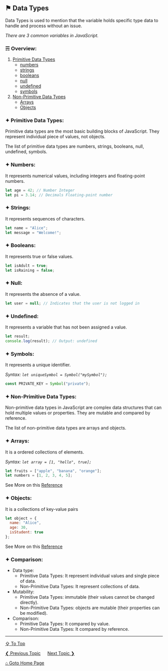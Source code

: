 ## &#9873; Data Types
Data Types is used to mention that the variable holds specific type data to handle and process without an issue.

*There are 3 common variables in JavaScript.*

### &#9780; Overview:
1. [Primitive Data Types](#primitive-data-types) 
    - [numbers](#-numbers)
    - [strings](#-strings)
    - [booleans](#-booleans)
    - [null](#-null)
    - [undefined](#-undefined) 
    - [symbols](#-symbols)
2. [Non-Primitive Data Types](#-non-primitive-data-types)
    - [Arrays](#-arrays)
    - [Objects](#-objects)

### &#10022; Primitive Data Types:
Primitive data types are the most basic building blocks of JavaScript. They represent individual piece of values, not objects.

The list of primitive data types are numbers, strings, booleans, null, undefined, symbols.

### &#10022; Numbers:
It represents numerical values, including integers and floating-point numbers.

```javascript
let age = 42; // Number Integer
let pi = 3.14; // Decimals Floating-point number
```

### &#10022; Strings:
It represents sequences of characters.

```javascript
let name = "Alice";
let message = "Welcome!";
````

### &#10022; Booleans:
It represents true or false values.

```javascript
let isAdult = true;
let isRaining = false;
````

### &#10022; Null:
It represents the absence of a value.

```javascript
let user = null; // Indicates that the user is not logged in
````

### &#10022; Undefined:
It represents a variable that has not been assigned a value.

```javascript
let result;
console.log(result); // Output: undefined
````

### &#10022; Symbols:
It represents a unique identifier.

*Syntax: `let uniqueSymbol = Symbol("mySymbol");`*

```javascript
const PRIVATE_KEY = Symbol("private");
````

### &#10022; Non-Primitive Data Types:
Non-primitive data types in JavaScript are complex data structures that can hold multiple values or properties. They are mutable and compared by reference.

The list of non-primitive data types are arrays and objects.

### &#10022; Arrays:
It is a ordered collections of elements.

*Syntax: `let array = [1, "hello", true];`*

```javascript
let fruits = ["apple", "banana", "orange"];
let numbers = [1, 2, 3, 4, 5];
````

See More on this [Reference](./arrays.md)

### &#10022; Objects:
It is a collections of key-value pairs

```javascript 
let object = {
  name: "Alice",
  age: 30,
  isStudent: true
};
```

See More on this [Reference](./objects.md)

### &#10022; Comparison:
- Data type:
  - Primitive Data Types: It represent individual values and single piece of data. 
  - Non-Primitive Data Types: It represent collections of data.
- Mutability:
  - Primitive Data Types: immutable (their values cannot be changed directly).
  - Non-Primitive Data Types: objects are mutable (their properties can be modified).
- Comparison:
  - Primitive Data Types: It compared by value.
  - Non-Primitive Data Types: It compared by reference.


---
[&#8682; To Top](#-data-types)

[&#10094; Previous Topic](./variables.md) &emsp; [Next Topic &#10095;](./operators.md)

[&#8962; Goto Home Page](../README.md)
